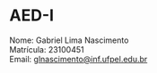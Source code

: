 # AED-I
Nome: Gabriel Lima Nascimento<br>
Matrícula: 23100451<br>
Email: glnascimento@inf.ufpel.edu.br<br>